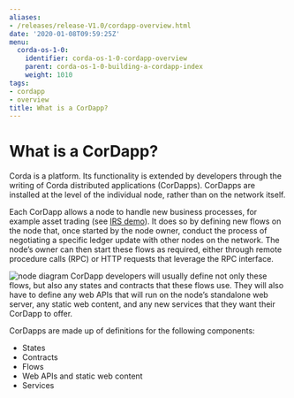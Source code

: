 ```yaml
---
aliases:
- /releases/release-V1.0/cordapp-overview.html
date: '2020-01-08T09:59:25Z'
menu:
  corda-os-1-0:
    identifier: corda-os-1-0-cordapp-overview
    parent: corda-os-1-0-building-a-cordapp-index
    weight: 1010
tags:
- cordapp
- overview
title: What is a CorDapp?
---
```



# What is a CorDapp?

Corda is a platform. Its functionality is extended by developers through the writing of Corda distributed
applications (CorDapps). CorDapps are installed at the level of the individual node, rather than on the network
itself.

Each CorDapp allows a node to handle new business processes, for example asset trading (see [IRS demo](running-the-demos.md#irs-demo)).
It does so by defining new flows on the node that, once started by the node owner, conduct the process of negotiating
a specific ledger update with other nodes on the network. The node’s owner can then start these flows as required,
either through remote procedure calls (RPC) or HTTP requests that leverage the RPC interface.

![node diagram](/en/images/node-diagram.png "node diagram")
CorDapp developers will usually define not only these flows, but also any states and contracts that these flows use.
They will also have to define any web APIs that will run on the node’s standalone web server, any static web content,
and any new services that they want their CorDapp to offer.

CorDapps are made up of definitions for the following components:


* States
* Contracts
* Flows
* Web APIs and static web content
* Services

